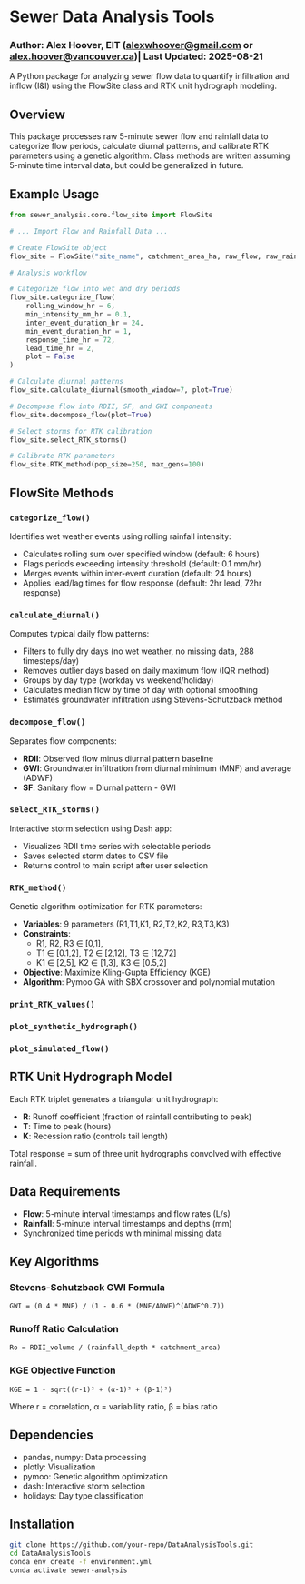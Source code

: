 # Sewer Data Analysis Tools
### Author: Alex Hoover, EIT (alexwhoover@gmail.com or alex.hoover@vancouver.ca)| Last Updated: 2025-08-21

A Python package for analyzing sewer flow data to quantify infiltration and inflow (I&I) using the FlowSite class and RTK unit hydrograph modeling.

## Overview

This package processes raw 5-minute sewer flow and rainfall data to categorize flow periods, calculate diurnal patterns, and calibrate RTK parameters using a genetic algorithm. Class methods are written assuming 5-minute time interval data, but could be generalized in future.

## Example Usage

```python
from sewer_analysis.core.flow_site import FlowSite

# ... Import Flow and Rainfall Data ...

# Create FlowSite object
flow_site = FlowSite("site_name", catchment_area_ha, raw_flow, raw_rainfall)

# Analysis workflow

# Categorize flow into wet and dry periods
flow_site.categorize_flow(          
    rolling_window_hr = 6,
    min_intensity_mm_hr = 0.1,
    inter_event_duration_hr = 24,
    min_event_duration_hr = 1,
    response_time_hr = 72,
    lead_time_hr = 2,
    plot = False
)

# Calculate diurnal patterns
flow_site.calculate_diurnal(smooth_window=7, plot=True)

# Decompose flow into RDII, SF, and GWI components
flow_site.decompose_flow(plot=True)

# Select storms for RTK calibration
flow_site.select_RTK_storms()

# Calibrate RTK parameters
flow_site.RTK_method(pop_size=250, max_gens=100)
```

## FlowSite Methods

### `categorize_flow()`
Identifies wet weather events using rolling rainfall intensity:
- Calculates rolling sum over specified window (default: 6 hours)
- Flags periods exceeding intensity threshold (default: 0.1 mm/hr)
- Merges events within inter-event duration (default: 24 hours)
- Applies lead/lag times for flow response (default: 2hr lead, 72hr response)

### `calculate_diurnal()`
Computes typical daily flow patterns:
- Filters to fully dry days (no wet weather, no missing data, 288 timesteps/day)
- Removes outlier days based on daily maximum flow (IQR method)
- Groups by day type (workday vs weekend/holiday)
- Calculates median flow by time of day with optional smoothing
- Estimates groundwater infiltration using Stevens-Schutzback method

### `decompose_flow()`
Separates flow components:
- **RDII**: Observed flow minus diurnal pattern baseline
- **GWI**: Groundwater infiltration from diurnal minimum (MNF) and average (ADWF)
- **SF**: Sanitary flow = Diurnal pattern - GWI

### `select_RTK_storms()`
Interactive storm selection using Dash app:
- Visualizes RDII time series with selectable periods
- Saves selected storm dates to CSV file
- Returns control to main script after user selection

### `RTK_method()`
Genetic algorithm optimization for RTK parameters:
- **Variables**: 9 parameters (R1,T1,K1, R2,T2,K2, R3,T3,K3)
- **Constraints**: 
  - R1, R2, R3 ∈ [0,1], 
  - T1 ∈ [0.1,2], T2 ∈ [2,12], T3 ∈ [12,72]
  - K1 ∈ [2,5], K2 ∈ [1,3], K3 ∈ [0.5,2]
- **Objective**: Maximize Kling-Gupta Efficiency (KGE)
- **Algorithm**: Pymoo GA with SBX crossover and polynomial mutation

### `print_RTK_values()`
### `plot_synthetic_hydrograph()`
### `plot_simulated_flow()`

## RTK Unit Hydrograph Model

Each RTK triplet generates a triangular unit hydrograph:
- **R**: Runoff coefficient (fraction of rainfall contributing to peak)
- **T**: Time to peak (hours)
- **K**: Recession ratio (controls tail length)

Total response = sum of three unit hydrographs convolved with effective rainfall.

## Data Requirements

- **Flow**: 5-minute interval timestamps and flow rates (L/s)
- **Rainfall**: 5-minute interval timestamps and depths (mm)
- Synchronized time periods with minimal missing data

## Key Algorithms

### Stevens-Schutzback GWI Formula
```
GWI = (0.4 * MNF) / (1 - 0.6 * (MNF/ADWF)^(ADWF^0.7))
```

### Runoff Ratio Calculation
```
Ro = RDII_volume / (rainfall_depth * catchment_area)
```

### KGE Objective Function
```
KGE = 1 - sqrt((r-1)² + (α-1)² + (β-1)²)
```
Where r = correlation, α = variability ratio, β = bias ratio

## Dependencies

- pandas, numpy: Data processing
- plotly: Visualization  
- pymoo: Genetic algorithm optimization
- dash: Interactive storm selection
- holidays: Day type classification

## Installation

```bash
git clone https://github.com/your-repo/DataAnalysisTools.git
cd DataAnalysisTools
conda env create -f environment.yml
conda activate sewer-analysis
```